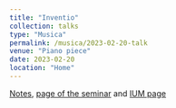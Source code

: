 ```yaml
---
title: "Inventio"
collection: talks
type: "Musica"
permalink: /musica/2023-02-20-talk
venue: "Piano piece"
date: 2023-02-20
location: "Home"
---
```


[Notes](https://magisterlud.github.io/files/Quasi%20Categories.pdf), [page of the seminar](https://sites.google.com/view/homotopy-basics-seminar) and [IUM page](https://ium.mccme.ru/s23/s23-kaledin.html)
